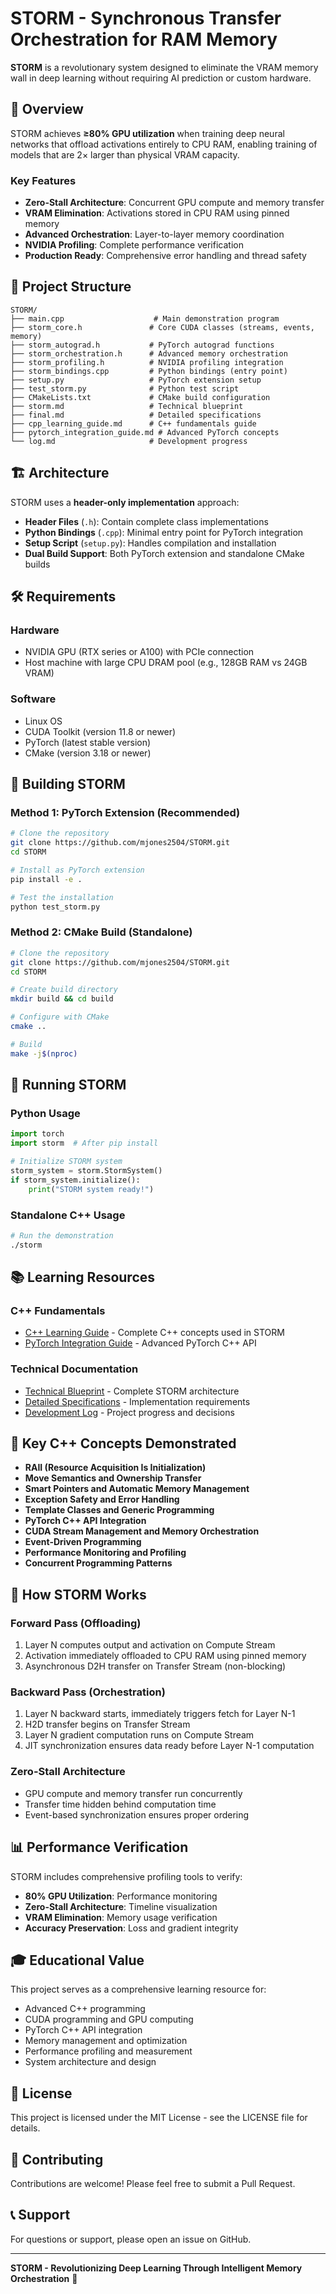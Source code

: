 # STORM - Synchronous Transfer Orchestration for RAM Memory

**STORM** is a revolutionary system designed to eliminate the VRAM memory wall in deep learning without requiring AI prediction or custom hardware.

## 🚀 Overview

STORM achieves **≥80% GPU utilization** when training deep neural networks that offload activations entirely to CPU RAM, enabling training of models that are 2× larger than physical VRAM capacity.

### Key Features

- **Zero-Stall Architecture**: Concurrent GPU compute and memory transfer
- **VRAM Elimination**: Activations stored in CPU RAM using pinned memory
- **Advanced Orchestration**: Layer-to-layer memory coordination
- **NVIDIA Profiling**: Complete performance verification
- **Production Ready**: Comprehensive error handling and thread safety

## 📁 Project Structure

```
STORM/
├── main.cpp                    # Main demonstration program
├── storm_core.h               # Core CUDA classes (streams, events, memory)
├── storm_autograd.h           # PyTorch autograd functions
├── storm_orchestration.h      # Advanced memory orchestration
├── storm_profiling.h          # NVIDIA profiling integration
├── storm_bindings.cpp         # Python bindings (entry point)
├── setup.py                   # PyTorch extension setup
├── test_storm.py              # Python test script
├── CMakeLists.txt             # CMake build configuration
├── storm.md                   # Technical blueprint
├── final.md                   # Detailed specifications
├── cpp_learning_guide.md      # C++ fundamentals guide
├── pytorch_integration_guide.md # Advanced PyTorch concepts
└── log.md                     # Development progress
```

## 🏗️ Architecture

STORM uses a **header-only implementation** approach:

- **Header Files** (`.h`): Contain complete class implementations
- **Python Bindings** (`.cpp`): Minimal entry point for PyTorch integration
- **Setup Script** (`setup.py`): Handles compilation and installation
- **Dual Build Support**: Both PyTorch extension and standalone CMake builds

## 🛠️ Requirements

### Hardware
- NVIDIA GPU (RTX series or A100) with PCIe connection
- Host machine with large CPU DRAM pool (e.g., 128GB RAM vs 24GB VRAM)

### Software
- Linux OS
- CUDA Toolkit (version 11.8 or newer)
- PyTorch (latest stable version)
- CMake (version 3.18 or newer)

## 🔧 Building STORM

### Method 1: PyTorch Extension (Recommended)

```bash
# Clone the repository
git clone https://github.com/mjones2504/STORM.git
cd STORM

# Install as PyTorch extension
pip install -e .

# Test the installation
python test_storm.py
```

### Method 2: CMake Build (Standalone)

```bash
# Clone the repository
git clone https://github.com/mjones2504/STORM.git
cd STORM

# Create build directory
mkdir build && cd build

# Configure with CMake
cmake ..

# Build
make -j$(nproc)
```

## 🚀 Running STORM

### Python Usage
```python
import torch
import storm  # After pip install

# Initialize STORM system
storm_system = storm.StormSystem()
if storm_system.initialize():
    print("STORM system ready!")
```

### Standalone C++ Usage
```bash
# Run the demonstration
./storm
```

## 📚 Learning Resources

### C++ Fundamentals
- [C++ Learning Guide](cpp_learning_guide.md) - Complete C++ concepts used in STORM
- [PyTorch Integration Guide](pytorch_integration_guide.md) - Advanced PyTorch C++ API

### Technical Documentation
- [Technical Blueprint](storm.md) - Complete STORM architecture
- [Detailed Specifications](final.md) - Implementation requirements
- [Development Log](log.md) - Project progress and decisions

## 🎯 Key C++ Concepts Demonstrated

- **RAII (Resource Acquisition Is Initialization)**
- **Move Semantics and Ownership Transfer**
- **Smart Pointers and Automatic Memory Management**
- **Exception Safety and Error Handling**
- **Template Classes and Generic Programming**
- **PyTorch C++ API Integration**
- **CUDA Stream Management and Memory Orchestration**
- **Event-Driven Programming**
- **Performance Monitoring and Profiling**
- **Concurrent Programming Patterns**

## 🔬 How STORM Works

### Forward Pass (Offloading)
1. Layer N computes output and activation on Compute Stream
2. Activation immediately offloaded to CPU RAM using pinned memory
3. Asynchronous D2H transfer on Transfer Stream (non-blocking)

### Backward Pass (Orchestration)
1. Layer N backward starts, immediately triggers fetch for Layer N-1
2. H2D transfer begins on Transfer Stream
3. Layer N gradient computation runs on Compute Stream
4. JIT synchronization ensures data ready before Layer N-1 computation

### Zero-Stall Architecture
- GPU compute and memory transfer run concurrently
- Transfer time hidden behind computation time
- Event-based synchronization ensures proper ordering

## 📊 Performance Verification

STORM includes comprehensive profiling tools to verify:
- **80% GPU Utilization**: Performance monitoring
- **Zero-Stall Architecture**: Timeline visualization
- **VRAM Elimination**: Memory usage verification
- **Accuracy Preservation**: Loss and gradient integrity

## 🎓 Educational Value

This project serves as a comprehensive learning resource for:
- Advanced C++ programming
- CUDA programming and GPU computing
- PyTorch C++ API integration
- Memory management and optimization
- Performance profiling and measurement
- System architecture and design

## 📄 License

This project is licensed under the MIT License - see the LICENSE file for details.

## 🤝 Contributing

Contributions are welcome! Please feel free to submit a Pull Request.

## 📞 Support

For questions or support, please open an issue on GitHub.

---

**STORM - Revolutionizing Deep Learning Through Intelligent Memory Orchestration** 🚀